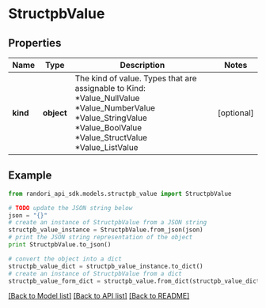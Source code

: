 # StructpbValue


## Properties

Name | Type | Description | Notes
------------ | ------------- | ------------- | -------------
**kind** | **object** | The kind of value.  Types that are assignable to Kind:   *Value_NullValue  *Value_NumberValue  *Value_StringValue  *Value_BoolValue  *Value_StructValue  *Value_ListValue | [optional] 

## Example

```python
from randori_api_sdk.models.structpb_value import StructpbValue

# TODO update the JSON string below
json = "{}"
# create an instance of StructpbValue from a JSON string
structpb_value_instance = StructpbValue.from_json(json)
# print the JSON string representation of the object
print StructpbValue.to_json()

# convert the object into a dict
structpb_value_dict = structpb_value_instance.to_dict()
# create an instance of StructpbValue from a dict
structpb_value_form_dict = structpb_value.from_dict(structpb_value_dict)
```
[[Back to Model list]](../README.md#documentation-for-models) [[Back to API list]](../README.md#documentation-for-api-endpoints) [[Back to README]](../README.md)


